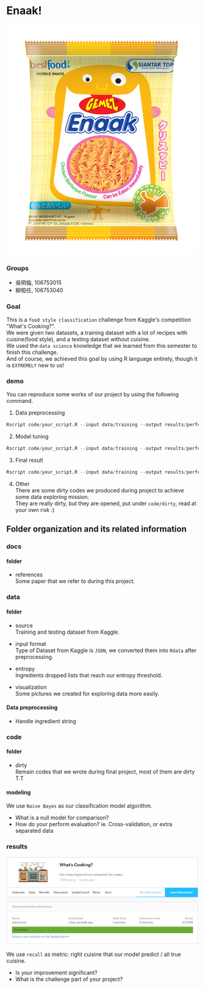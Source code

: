 # Enaak!

![Enaak](/logo.png)

### Groups
* 吳明倫, 106753015
* 柳桓任, 106753040

### Goal
This is a `food style classification` challenge from Kaggle's competition "What's Cooking?".  
We were given two datasets, a training dataset with a lot of recipes with cuisine(food style), and a testing dataset without cuisine.  
We used the `data science` knowledge that we learned from this semester to finish this challenge.  
And of course, we achieved this goal by using R language entirely, though it is `EXTREMELY` new to us!

### demo 
You can reproduce some works of our project by using the following command.

1. Data preprocessing
```R
Rscript code/your_script.R --input data/training --output results/performance.tsv
```

2. Model tuning
```R
Rscript code/your_script.R --input data/training --output results/performance.tsv
```

3. Final result
```R
Rscript code/your_script.R --input data/training --output results/performance.tsv
```

4. Other  
There are some dirty codes we produced during project to achieve some data exploring mission.  
They are really dirty, but they are opened, put under `code/dirty`, read at your own risk :)

## Folder organization and its related information

### docs
#### folder
- references  
Some paper that we refer to during this project.

### data
#### folder
- source  
Training and testing dataset from Kaggle.

- input format  
Type of Dataset from Kaggle is `JSON`, we converted them into `Rdata` after preprocessing.

- entropy  
Ingredients dropped lists that reach our entropy threshold.

- visualization  
Some pictures we created for exploring data more easily.

#### Data preprocessing
- Handle ingredient string

### code
#### folder
- dirty  
Remain codes that we wrote during final project, most of them are dirty T.T

#### modeling
We use `Naive Bayes` as our classification model algorithm.

* What is a null model for comparison?
* How do your perform evaluation? ie. Cross-validation, or extra separated data

### results

![best result](/best.png)

We use `recall` as metric: right cuisine that our model predict / all true cuisine.

* Is your improvement significant?
* What is the challenge part of your project?
